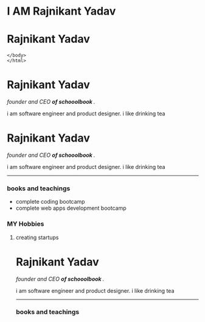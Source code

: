 <!DOCTYPE html>
<html>
  <head>
    <meta charset="utf-8">
    <title> i am commitied to web development </title>
    </head>
  <body>
    </html>
 
 <h1> I AM Rajnikant Yadav<h1>
  <!DOCTYPE  html>
<html>
  <head>
    <meta charset="utf-8">
    <title> Rajnikant personal website </title>
    </head>
  <body>
<h1> Rajnikant Yadav </h1>
    
    </body>
    </html>
    
<!DOCTYPE html>
<html>

<head>
  <meta charset="utf-8">
  <title> Rajnikant personal website </title>
</head>

<body>
  <h1> Rajnikant Yadav </h1>
  <p><em> founder and CEO <strong> of schooolbook </strong>.</em></p>
  <p> i am software engineer and product designer. i like drinking tea </p>
</body>

<!DOCTYPE html>
<html>

<head>
  <meta charset="utf-8">
  <title> Rajnikant personal website </title>
</head>

<body>
  <h1> Rajnikant Yadav </h1>
  <p><em> founder and CEO <strong> of schooolbook </strong>.</em></p>
  <p> i am software engineer and product designer. i like drinking tea </p>
  <hr>
  <h3>books and teachings </h3>
  <ul>
    <li>  complete coding bootcamp  </li>
    <li> complete  web apps development bootcamp </li>
  </ul>
<h3> MY Hobbies </h3>
<ol>
  <li> creating startups   </li>


<!DOCTYPE html>
<html>

<head>
  <meta charset="utf-8">
  <title> Rajnikant personal website </title>
</head>

<body>
  <h1> Rajnikant Yadav </h1>
  <p><em> founder and CEO <strong> of schooolbook </strong>.</em></p>
  <p> i am software engineer and product designer. i like drinking tea </p>
  <hr>
  <h3>books and teachings </h3>
  



</body>

</html>


</html>

    
  
